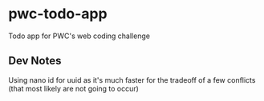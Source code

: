 # pwc-todo-app

Todo app for PWC's web coding challenge

## Dev Notes

Using nano id for uuid as it's much faster for the tradeoff of a few conflicts (that most likely are not going to occur)
